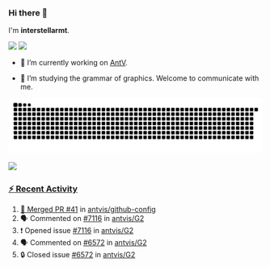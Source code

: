 ### Hi there 👋

I'm **interstellarmt**.

[![](https://img.shields.io/endpoint?url=https://awards.antv.vision/interstellarmt-g2-contributor.json)](https://github.com/antvis/g2)
[![](https://img.shields.io/endpoint?url=https://awards.antv.vision/interstellarmt-gpt-vis-contributor.json)](https://github.com/antvis/gpt-vis)

- 🔭 I’m currently working on [AntV](https://github.com/antvis).

- 📖 I’m studying the grammar of graphics. Welcome to communicate with me.

![](https://raw.githubusercontent.com/interstellarmt/interstellarmt/refs/heads/output/github-contribution-grid-snake.svg)
<div>
  <a href="https://github.com/interstellarmt">
  <img height="180em" src="https://github-readme-stats-eight-theta.vercel.app/api?username=interstellarmt&show_icons=true&include_all_commits=true&count_private=true&theme=tokyonight"/>
</div>
    
### :zap: Recent Activity

<!--START_SECTION:activity-->
1. 🎉 Merged PR [#41](https://github.com/antvis/github-config/pull/41) in [antvis/github-config](https://github.com/antvis/github-config)
2. 🗣 Commented on [#7116](https://github.com/antvis/G2/issues/7116#issuecomment-3265301557) in [antvis/G2](https://github.com/antvis/G2)
3. ❗ Opened issue [#7116](https://github.com/antvis/G2/issues/7116) in [antvis/G2](https://github.com/antvis/G2)
4. 🗣 Commented on [#6572](https://github.com/antvis/G2/issues/6572#issuecomment-3265126828) in [antvis/G2](https://github.com/antvis/G2)
5. 🔒 Closed issue [#6572](https://github.com/antvis/G2/issues/6572) in [antvis/G2](https://github.com/antvis/G2)
<!--END_SECTION:activity-->

